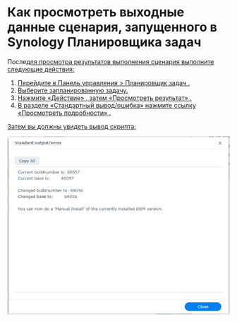# Как просмотреть выходные данные сценария, запущенного в Synology Планировщика задач

После<a href=how_to_run_from_scheduler.md/>для просмотра результатов выполнения сценария выполните следующие действия:

1. Перейдите в Панель управления > Планировщик задач .
2. Выберите запланированную задачу.
3. Нажмите «Действие» , затем «Просмотреть результат» .
4. В разделе «Стандартный вывод/ошибка» нажмите ссылку «Просмотреть подробности» .

Затем вы должны увидеть вывод скрипта:

<p align="center"><img src="images/schedule-result-1.png"></p>
